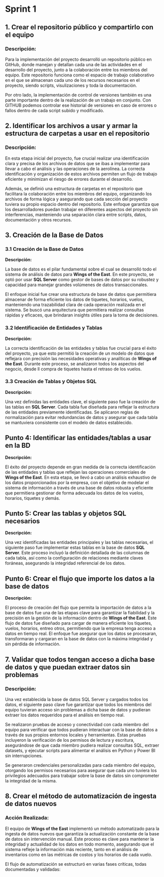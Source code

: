 # Sprint 1

## 1. Crear el repositorio público y compartirlo con el equipo

### Descripción:
Para la implementación del proyecto desarrolló un repositorio público en GitHub, donde manejan y detallan cada una de las actividades en el desarrollo del proyecto, junto a la colaboración entre los miembros del equipo. Este repositorio funciona como el espacio de trabajo colaborativo en el que se almacenan cada uno de los recursos necesarios en el proyecto, siendo scripts, visulizaciones y toda la documentación.

Por otro lado, la implementación de control de versiones también es una parte importante dentro de la realización de un trabajo en conjunto. Con GITHUB podemos controlar ese historial de versiones en caso de errores o fallos dentro de cada script subido y modificado.

## 2. Identificar los archivos a usar y armar la estructura de carpetas a usar en el repositorio

### Descripción:

En esta etapa inicial del proyecto, fue crucial realizar una identificación clara y precisa de los archivos de datos que se ibas a implementar para llevar a cabo el análisis y las operaciones de la aerolínea. La correcta identificación y organización de estos archivos permiten un flujo de trabajo eficiente y minimizan el riesgo de errores durante el desarrollo.

Además, se definió una estructura de carpetas en el repositorio que facilitara la colaboración entre los miembros del equipo, organizando los archivos de forma lógica y asegurando que cada sección del proyecto tuviera su propio espacio dentro del repositorio. Este enfoque garantiza que los desarrolladores puedan trabajar en diferentes aspectos del proyecto sin interferencias, manteniendo una separación clara entre scripts, datos, documentación y otros recursos.

## 3. Creación de la Base de Datos

### 3.1 Creación de la Base de Datos

**Descripción:**

La base de datos es el pilar fundamental sobre el cual se desarrolló todo el sistema de análisis de datos para **Wings of the East**. En este proyecto, se optó por usar **SQL Server** como gestor de bases de datos por su robustez y capacidad para manejar grandes volúmenes de datos transaccionales.

El enfoque inicial fue crear una estructura de base de datos que permitiera almacenar de forma eficiente los datos de tiquetes, horarios, vuelos, manteniendo una trazabilidad clara de cada operación realizada en el sistema. Se buscó una arquitectura que permitiera realizar consultas rápidas y eficaces, que brindaran insights útiles para la toma de decisiones.

### 3.2 Identificación de Entidades y Tablas

**Descripción:**

La correcta identificación de las entidades y tablas fue crucial para el éxito del proyecto, ya que esto permitió la creación de un modelo de datos que reflejara con precisión las necesidades operativas y analíticas de **Wings of the East**. Durante este proceso, se analizaron todos los aspectos del negocio, desde ll compra de tiquetes hasta el retraso de los vuelos.

### 3.3 Creación de Tablas y Objetos SQL

**Descripción:**

Una vez definidas las entidades clave, el siguiente paso fue la creación de las tablas en **SQL Server**. Cada tabla fue diseñada para reflejar la estructura de las entidades previamente identificadas. Se aplicaron reglas de normalización para evitar redundancias de datos y asegurar que cada tabla se mantuviera consistente con el modelo de datos establecido.
## Punto 4: Identificar las entidades/tablas a usar en la BD

**Descripción:**

El éxito del proyecto depende en gran medida de la correcta identificación de las entidades y tablas que reflejan las operaciones comerciales de **Wings of the East**. En esta etapa, se llevó a cabo un análisis exhaustivo de los datos proporcionados por la empresa, con el objetivo de modelar el sistema de información a través de una base de datos robusta y eficiente que permitiera gestionar de forma adecuada los datos de los vuelos, horarios, tiquetes y demás.

## Punto 5: Crear las tablas y objetos SQL necesarios

**Descripción:**

Una vez identificadas las entidades principales y las tablas necesarias, el siguiente paso fue implementar estas tablas en la base de datos **SQL Server**. Este proceso incluyó la definición detallada de las columnas de cada tabla, así como la configuración de relaciones mediante claves foráneas, asegurando la integridad referencial de los datos.

## Punto 6: Crear el flujo que importe los datos a la base de datos

**Descripción:**

El proceso de creación del flujo que permita la importación de datos a la base de datos fue una de las etapas clave para garantizar la fiabilidad y la precisión en la gestión de la información dentro de **Wings of the East**. Este flujo de datos fue diseñado para cargar de manera eficiente los tiquetes, vuelos, horarios, entreo otros, permitiendo que la empresa tenga acceso a datos en tiempo real. El enfoque fue asegurar que los datos se procesaran, transformaran y cargaran en la base de datos con la máxima integridad y sin pérdida de información.

## 7. Validar que todos tengan acceso a dicha base de datos y que puedan extraer datos sin problemas

### Descripción:

Una vez establecida la base de datos SQL Server y cargados todos los datos, el siguiente paso clave fue garantizar que todos los miembros del equipo tuvieran acceso sin problemas a dicha base de datos y pudieran extraer los datos requeridos para el análisis en tiempo real.

Se realizaron pruebas de acceso y conectividad con cada miembro del equipo para verificar que todos pudieran interactuar con la base de datos a través de sus propios entornos locales y herramientas. Estas pruebas incluyeron la verificación de los permisos de lectura y escritura, asegurándose de que cada miembro pudiera realizar consultas SQL, extraer datasets, y ejecutar scripts para alimentar el análisis en Python y Power BI sin interrupciones.

Se generaron credenciales personalizadas para cada miembro del equipo, otorgando los permisos necesarios para asegurar que cada uno tuviera los privilegios adecuados para trabajar sobre la base de datos sin comprometer la integridad de la misma.
## 8. Crear el método de automatización de ingesta de datos nuevos

### Acción Realizada:

El equipo de **Wings of the East** implementó un método automatizado para la ingesta de datos nuevos que garantiza la actualización constante de la base de datos sin intervención manual. Este proceso es clave para mantener la integridad y actualidad de los datos en todo momento, asegurando que el sistema refleje la información más reciente, tanto en el análisis de inventarios como en las métricas de costos y los horarios de cada vuelo.

El flujo de automatización se estructuró en varias fases críticas, todas documentadas y validadas:


